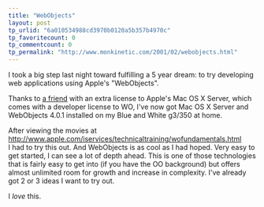 ```yaml
---
title: "WebObjects"
layout: post
tp_urlid: "6a010534988cd3970b0120a5b357b4970c"
tp_favoritecount: 0
tp_commentcount: 0
tp_permalink: "http://www.monkinetic.com/2001/02/webobjects.html"
---
```

I took a big step last night toward fulfilling a 5 year dream: to try developing web applications using Apple&#39;s &quot;WebObjects&quot;. 

Thanks to <a href="http://jim.roepcke.com">a friend</a> with an extra license to Apple&#39;s Mac OS X Server, which comes with a developer license to WO, I&#39;ve now got Mac OS X Server and WebObjects 4.0.1 installed on my Blue and White g3/350 at home.

After viewing the movies at<br /> http://www.apple.com/iservices/technicaltraining/wofundamentals.html<br />
I had to try this out. And WebObjects is as cool as I had hoped. Very easy to get started, I can see a lot of depth ahead. This is one of those technologies that is fairly easy to get into (if you have the OO background) but offers almost unlimited room for growth and increase in complexity. I&#39;ve already got 2 or 3 ideas I want to try out.

I <i>love</i> this.

